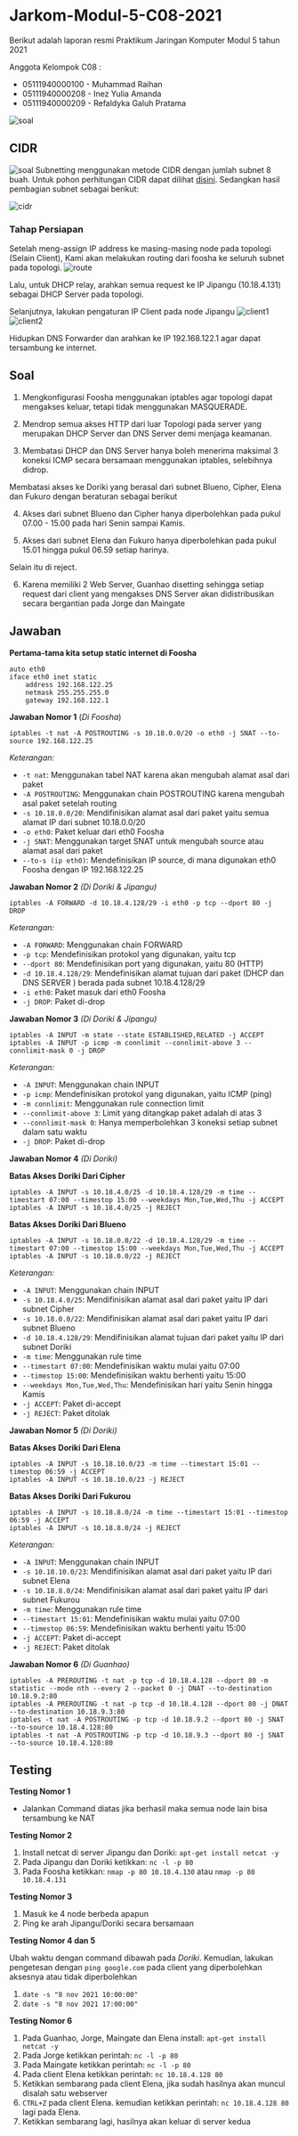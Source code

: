 # Jarkom-Modul-5-C08-2021

Berikut adalah laporan resmi Praktikum Jaringan Komputer Modul 5 tahun 2021

Anggota Kelompok C08 :

- 05111940000100 - Muhammad Raihan
- 05111940000208 - Inez Yulia Amanda
- 05111940000209 - Refaldyka Galuh Pratama

![soal](assets/soal.png)

## CIDR
![soal](assets/cidr.png)
Subnetting menggunakan metode CIDR dengan jumlah subnet 8 buah. Untuk pohon perhitungan CIDR dapat dilihat [disini](https://miro.com/app/board/uXjVOdKLcVA=/). Sedangkan hasil pembagian subnet sebagai berikut:

![cidr](https://i.imgur.com/8SEHAKz.png)

### Tahap Persiapan
Setelah meng-assign IP address ke masing-masing node pada topologi (Selain Client), Kami akan melakukan routing dari foosha ke seluruh subnet pada topologi.
![route](https://i.imgur.com/aEcJFqW.png)

Lalu, untuk DHCP relay, arahkan semua request ke IP Jipangu (10.18.4.131) sebagai DHCP Server pada topologi. 

Selanjutnya, lakukan pengaturan IP Client pada node Jipangu
![client1](https://i.imgur.com/XEasK8P.png)
![client2](https://i.imgur.com/aojNu09.png)

Hidupkan DNS Forwarder dan arahkan ke IP 192.168.122.1 agar dapat tersambung ke internet.

###

## Soal
1. Mengkonfigurasi Foosha menggunakan iptables agar topologi dapat mengakses keluar, tetapi tidak menggunakan MASQUERADE.

2. Mendrop semua akses HTTP dari luar Topologi pada server yang merupakan DHCP Server dan DNS Server demi menjaga keamanan.

3. Membatasi DHCP dan DNS Server hanya boleh menerima maksimal 3 koneksi ICMP secara bersamaan menggunakan iptables, selebihnya didrop.

Membatasi akses ke Doriki yang berasal dari subnet Blueno, Cipher, Elena dan Fukuro dengan beraturan sebagai berikut

4. Akses dari subnet Blueno dan Cipher hanya diperbolehkan pada pukul 07.00 - 15.00 pada hari Senin sampai Kamis.

5. Akses dari subnet Elena dan Fukuro hanya diperbolehkan pada pukul 15.01 hingga pukul 06.59 setiap harinya.

Selain itu di reject.

6. Karena memiliki 2 Web Server, Guanhao disetting sehingga setiap request dari client yang mengakses DNS Server akan didistribusikan secara bergantian pada Jorge dan Maingate


## Jawaban 
**Pertama-tama kita setup static internet di Foosha**
```
auto eth0
iface eth0 inet static
    address 192.168.122.25
    netmask 255.255.255.0
    gateway 192.168.122.1
```
**Jawaban Nomor 1**
(*Di Foosha*)
```
iptables -t nat -A POSTROUTING -s 10.18.0.0/20 -o eth0 -j SNAT --to-source 192.168.122.25
```
*Keterangan:*
- ```-t nat```: Menggunakan tabel NAT karena akan mengubah alamat asal dari paket
- ```-A POSTROUTING```: Menggunakan chain POSTROUTING karena mengubah asal paket setelah routing
- ```-s 10.18.0.0/20```: Mendifinisikan alamat asal dari paket yaitu semua alamat IP dari subnet 10.18.0.0/20
- ```-o eth0```: Paket keluar dari eth0 Foosha
- ```-j SNAT```: Menggunakan target SNAT untuk mengubah source atau alamat asal dari paket
- ```--to-s (ip eth0)```: Mendefinisikan IP source, di mana digunakan eth0 Foosha dengan IP 192.168.122.25

**Jawaban Nomor 2**
*(Di Doriki & Jipangu)*
```
iptables -A FORWARD -d 10.18.4.128/29 -i eth0 -p tcp --dport 80 -j DROP
```
*Keterangan:*
- ```-A FORWARD```: Menggunakan chain FORWARD
- ```-p tcp```: Mendefinisikan protokol yang digunakan, yaitu tcp
- ```--dport 80```: Mendefinisikan port yang digunakan, yaitu 80 (HTTP)
- ```-d 10.18.4.128/29```: Mendefinisikan alamat tujuan dari paket (DHCP dan DNS SERVER ) berada pada subnet 10.18.4.128/29
- ```-i eth0```: Paket masuk dari eth0 Foosha
- ```-j DROP```: Paket di-drop

**Jawaban Nomor 3**
*(Di Doriki & Jipangu)*
```
iptables -A INPUT -m state --state ESTABLISHED,RELATED -j ACCEPT
iptables -A INPUT -p icmp -m connlimit --connlimit-above 3 --connlimit-mask 0 -j DROP
```
*Keterangan:*
- ```-A INPUT```: Menggunakan chain INPUT
- ```-p icmp```: Mendefinisikan protokol yang digunakan, yaitu ICMP (ping)
- ```-m connlimit```: Menggunakan rule connection limit
- ```--connlimit-above 3```: Limit yang ditangkap paket adalah di atas 3
- ```--connlimit-mask 0```: Hanya memperbolehkan 3 koneksi setiap subnet dalam satu waktu
- ```-j DROP```: Paket di-drop

**Jawaban Nomor 4**
*(Di Doriki)*

**Batas Akses Doriki Dari Cipher**
```
iptables -A INPUT -s 10.18.4.0/25 -d 10.18.4.128/29 -m time --timestart 07:00 --timestop 15:00 --weekdays Mon,Tue,Wed,Thu -j ACCEPT
iptables -A INPUT -s 10.18.4.0/25 -j REJECT
```
**Batas Akses Doriki Dari Blueno**
```
iptables -A INPUT -s 10.18.0.0/22 -d 10.18.4.128/29 -m time --timestart 07:00 --timestop 15:00 --weekdays Mon,Tue,Wed,Thu -j ACCEPT
iptables -A INPUT -s 10.18.0.0/22 -j REJECT
```
*Keterangan:*
- ```-A INPUT```: Menggunakan chain INPUT
- ```-s 10.18.4.0/25```: Mendifinisikan alamat asal dari paket yaitu IP dari subnet Cipher
- ```-s 10.18.0.0/22```: Mendifinisikan alamat asal dari paket yaitu IP dari subnet Blueno
- ```-d 10.18.4.128/29```: Mendifinisikan alamat tujuan dari paket yaitu IP dari subnet Doriki
- ```-m time```: Menggunakan rule time
- ```--timestart 07:00```: Mendefinisikan waktu mulai yaitu 07:00
- ```--timestop 15:00```: Mendefinisikan waktu berhenti yaitu 15:00
- ```--weekdays Mon,Tue,Wed,Thu```: Mendefinisikan hari yaitu Senin hingga Kamis
- ```-j ACCEPT```: Paket di-accept
- ```-j REJECT```: Paket ditolak

**Jawaban Nomor 5**
*(Di Doriki)*

**Batas Akses Doriki Dari Elena**
```
iptables -A INPUT -s 10.18.10.0/23 -m time --timestart 15:01 --timestop 06:59 -j ACCEPT
iptables -A INPUT -s 10.18.10.0/23 -j REJECT
```
**Batas Akses Doriki Dari Fukurou**
```
iptables -A INPUT -s 10.18.8.0/24 -m time --timestart 15:01 --timestop 06:59 -j ACCEPT
iptables -A INPUT -s 10.18.8.0/24 -j REJECT
```

*Keterangan:*
- ```-A INPUT```: Menggunakan chain INPUT
- ```-s 10.18.10.0/23```: Mendifinisikan alamat asal dari paket yaitu IP dari subnet Elena
- ```-s 10.18.8.0/24```: Mendifinisikan alamat asal dari paket yaitu IP dari subnet Fukurou
- ```-m time```: Menggunakan rule time
- ```--timestart 15:01```: Mendefinisikan waktu mulai yaitu 07:00
- ```--timestop 06:59```: Mendefinisikan waktu berhenti yaitu 15:00
- ```-j ACCEPT```: Paket di-accept
- ```-j REJECT```: Paket ditolak

**Jawaban Nomor 6**
*(Di Guanhao)*
```
iptables -A PREROUTING -t nat -p tcp -d 10.18.4.128 --dport 80 -m statistic --mode nth --every 2 --packet 0 -j DNAT --to-destination  10.18.9.2:80
iptables -A PREROUTING -t nat -p tcp -d 10.18.4.128 --dport 80 -j DNAT --to-destination 10.18.9.3:80
iptables -t nat -A POSTROUTING -p tcp -d 10.18.9.2 --dport 80 -j SNAT --to-source 10.18.4.128:80
iptables -t nat -A POSTROUTING -p tcp -d 10.18.9.3 --dport 80 -j SNAT --to-source 10.18.4.128:80
```

## Testing
**Testing Nomor 1**
- Jalankan Command diatas jika berhasil maka semua node lain bisa tersambung ke NAT

**Testing Nomor 2**
1. Install netcat di server Jipangu dan Doriki: ```apt-get install netcat -y```
2. Pada Jipangu dan Doriki ketikkan: ```nc -l -p 80```
3. Pada Foosha ketikkan: ```nmap -p 80 10.18.4.130``` atau ```nmap -p 80 10.18.4.131```

**Testing Nomor 3**
1. Masuk ke 4 node berbeda apapun
2. Ping ke arah Jipangu/Doriki secara bersamaan

**Testing Nomor 4 dan 5**

Ubah waktu dengan command dibawah pada *Doriki*. Kemudian, lakukan pengetesan dengan ```ping google.com``` pada client yang diperbolehkan aksesnya atau tidak diperbolehkan
1. ```date -s "8 nov 2021 10:00:00"```
2. ```date -s "8 nov 2021 17:00:00"```

**Testing Nomor 6**
1. Pada Guanhao, Jorge, Maingate dan Elena install: ```apt-get install netcat -y```
2. Pada Jorge ketikkan perintah: ```nc -l -p 80```
3. Pada Maingate ketikkan perintah: ```nc -l -p 80```
4. Pada client Elena ketikkan perintah: ```nc 10.18.4.128 80```
5. Ketikkan sembarang pada client Elena, jika sudah hasilnya akan muncul disalah satu webserver
6. ```CTRL+Z``` pada client Elena. kemudian ketikkan perintah: ```nc 10.18.4.128 80``` lagi pada Elena.
7. Ketikkan sembarang lagi, hasilnya akan keluar di server kedua
